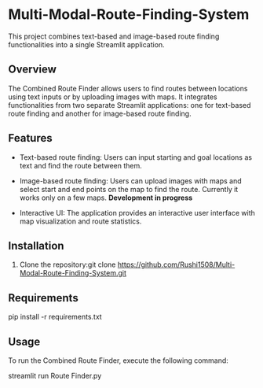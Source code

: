 # Multi-Modal-Route-Finding-System

This project combines text-based and image-based route finding functionalities into a single Streamlit application.

## Overview

The Combined Route Finder allows users to find routes between locations using text inputs or by uploading images with maps. It integrates functionalities from two separate Streamlit applications: one for text-based route finding and another for image-based route finding.

## Features

- Text-based route finding: Users can input starting and goal locations as text and find the route between them.

- Image-based route finding: Users can upload images with maps and select start and end points on the map to find the route.
  Currently it works only on a few maps. **Development in progress** 

- Interactive UI: The application provides an interactive user interface with map visualization and route statistics.

## Installation

1. Clone the repository:git clone https://github.com/Rushi1508/Multi-Modal-Route-Finding-System.git

## Requirements

pip install -r requirements.txt

## Usage

To run the Combined Route Finder, execute the following command:

streamlit run Route Finder.py

